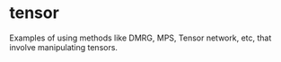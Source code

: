 # tensor
Examples of using methods like DMRG, MPS, Tensor network, etc, that involve manipulating tensors.
